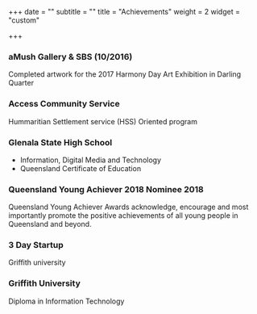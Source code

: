 +++
date = ""
subtitle = ""
title = "Achievements"
weight = 2
widget = "custom"

+++
### aMush Gallery & SBS (10/2016)

Completed artwork for the 2017 Harmony Day Art Exhibition in Darling Quarter

### Access Community Service

Hummaritian Settlement service (HSS) Oriented program

### Glenala State High School

* Information, Digital Media and Technology
* Queensland Certificate of Education

### Queensland Young Achiever 2018 Nominee 2018

Queensland Young Achiever Awards acknowledge, encourage and most importantly promote the positive achievements of all young people in Queensland and beyond.

### 3 Day Startup

Griffith university

### Griffith University

Diploma in Information Technology